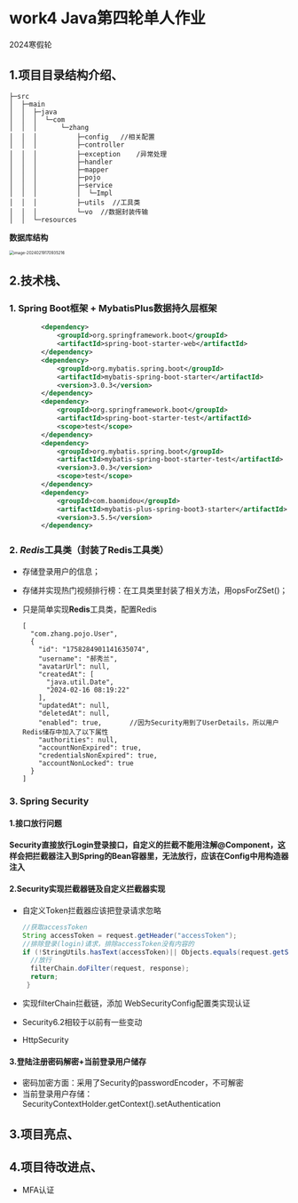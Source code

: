 # work4 Java第四轮单人作业
2024寒假轮

## 1.项目目录结构介绍、

```tree
├─src
│  ├─main
│  │  ├─java
│  │  │  └─com
│  │  │      └─zhang
│  │  │          ├─config   //相关配置
│  │  │          ├─controller
│  │  │          ├─exception    /异常处理
│  │  │          ├─handler
│  │  │          ├─mapper
│  │  │          ├─pojo
│  │  │          ├─service
│  │  │          │  └─Impl
│  │  │          ├─utils  //工具类
│  │  │          └─vo  //数据封装传输
│  │  └─resources
```

**数据库结构**

<img src="Java第四轮单人作业/image-20240219170935216.png" alt="image-20240219170935216" style="zoom: 50%;" />

## 2.技术栈、

###   1. Spring Boot框架 + **MybatisPlus**数据持久层框架

```pom.xml
		<dependency>
     		<groupId>org.springframework.boot</groupId>
            <artifactId>spring-boot-starter-web</artifactId>
        </dependency>
        <dependency>
            <groupId>org.mybatis.spring.boot</groupId>
            <artifactId>mybatis-spring-boot-starter</artifactId>
            <version>3.0.3</version>
        </dependency>
        <dependency>
            <groupId>org.springframework.boot</groupId>
            <artifactId>spring-boot-starter-test</artifactId>
            <scope>test</scope>
        </dependency>
        <dependency>
            <groupId>org.mybatis.spring.boot</groupId>
            <artifactId>mybatis-spring-boot-starter-test</artifactId>
            <version>3.0.3</version>
            <scope>test</scope>
        </dependency>
        <dependency>
            <groupId>com.baomidou</groupId>
            <artifactId>mybatis-plus-spring-boot3-starter</artifactId>
            <version>3.5.5</version>
        </dependency>
```

###   2. *Redis*工具类（封装了Redis工具类）

- 存储登录用户的信息；

- 存储并实现热门视频排行榜：在工具类里封装了相关方法，用opsForZSet()；

- 只是简单实现**Redis**工具类，配置Redis

  ```Redis
  [
    "com.zhang.pojo.User",
    {
      "id": "1758284901141635074",
      "username": "郝秀兰",
      "avatarUrl": null,
      "createdAt": [
        "java.util.Date",
        "2024-02-16 08:19:22"
      ],
      "updatedAt": null,
      "deletedAt": null,
      "enabled": true,       //因为Security用到了UserDetails，所以用户Redis储存中加入了以下属性
      "authorities": null,
      "accountNonExpired": true,
      "credentialsNonExpired": true,
      "accountNonLocked": true
    }
  ]
  ```



### 3. Spring Security

#### 1.接口放行问题

**Security直接放行Login登录接口，自定义的拦截不能用注解@Component，这样会把拦截器注入到Spring的Bean容器里，无法放行，应该在Config中用构造器注入**

#### 2.Security实现拦截器链及自定义拦截器实现

- 自定义Token拦截器应该把登录请求忽略

  ```java
  //获取accessToken
  String accessToken = request.getHeader("accessToken");
  //排除登录(login)请求，排除accessToken没有内容的
  if (!StringUtils.hasText(accessToken)|| Objects.equals(request.getServletPath(), "/user/login")) {
   	//放行
   	filterChain.doFilter(request, response);
   	return;
   }
  ```



- 实现filterChain拦截链，添加 WebSecurityConfig配置类实现认证

- Security6.2相较于以前有一些变动

- HttpSecurity

#### 3.登陆注册密码解密+当前登录用户储存

- 密码加密方面：采用了Security的passwordEncoder，不可解密
- 当前登录用户存储：SecurityContextHolder.getContext().setAuthentication






## 3.项目亮点、



## 4.项目待改进点、
- MFA认证

